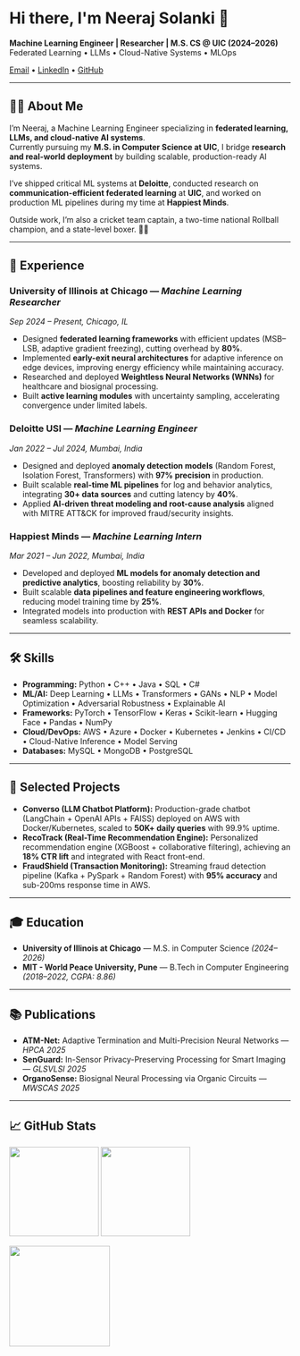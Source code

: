 # Hi there, I'm Neeraj Solanki 👋

**Machine Learning Engineer | Researcher | M.S. CS @ UIC (2024–2026)**  
Federated Learning • LLMs • Cloud-Native Systems • MLOps  

[Email](mailto:neerajsolanki2000@gmail.com) • [LinkedIn](https://www.linkedin.com/in/neeraj-solanki-8266211a6) • [GitHub](https://github.com/Solankineeraj03)

---

## 👨‍💻 About Me
I’m Neeraj, a Machine Learning Engineer specializing in **federated learning, LLMs, and cloud-native AI systems**.  
Currently pursuing my **M.S. in Computer Science at UIC**, I bridge **research and real-world deployment** by building scalable, production-ready AI systems.  

I’ve shipped critical ML systems at **Deloitte**, conducted research on **communication-efficient federated learning** at **UIC**, and worked on production ML pipelines during my time at **Happiest Minds**.  

Outside work, I’m also a cricket team captain, a two-time national Rollball champion, and a state-level boxer. 🏏🥊  

---

## 💼 Experience

### University of Illinois at Chicago — *Machine Learning Researcher*  
*Sep 2024 – Present, Chicago, IL*  
- Designed **federated learning frameworks** with efficient updates (MSB–LSB, adaptive gradient freezing), cutting overhead by **80%**.  
- Implemented **early-exit neural architectures** for adaptive inference on edge devices, improving energy efficiency while maintaining accuracy.  
- Researched and deployed **Weightless Neural Networks (WNNs)** for healthcare and biosignal processing.  
- Built **active learning modules** with uncertainty sampling, accelerating convergence under limited labels.  

### Deloitte USI — *Machine Learning Engineer*  
*Jan 2022 – Jul 2024, Mumbai, India*  
- Designed and deployed **anomaly detection models** (Random Forest, Isolation Forest, Transformers) with **97% precision** in production.  
- Built scalable **real-time ML pipelines** for log and behavior analytics, integrating **30+ data sources** and cutting latency by **40%**.  
- Applied **AI-driven threat modeling and root-cause analysis** aligned with MITRE ATT&CK for improved fraud/security insights.  

### Happiest Minds — *Machine Learning Intern*  
*Mar 2021 – Jun 2022, Mumbai, India*  
- Developed and deployed **ML models for anomaly detection and predictive analytics**, boosting reliability by **30%**.  
- Built scalable **data pipelines and feature engineering workflows**, reducing model training time by **25%**.  
- Integrated models into production with **REST APIs and Docker** for seamless scalability.  

---

## 🛠 Skills
- **Programming:** Python • C++ • Java • SQL • C#  
- **ML/AI:** Deep Learning • LLMs • Transformers • GANs • NLP • Model Optimization • Adversarial Robustness • Explainable AI  
- **Frameworks:** PyTorch • TensorFlow • Keras • Scikit-learn • Hugging Face • Pandas • NumPy  
- **Cloud/DevOps:** AWS • Azure • Docker • Kubernetes • Jenkins • CI/CD • Cloud-Native Inference • Model Serving  
- **Databases:** MySQL • MongoDB • PostgreSQL  

---

## 🚀 Selected Projects
- **Converso (LLM Chatbot Platform):** Production-grade chatbot (LangChain + OpenAI APIs + FAISS) deployed on AWS with Docker/Kubernetes, scaled to **50K+ daily queries** with 99.9% uptime.  
- **RecoTrack (Real-Time Recommendation Engine):** Personalized recommendation engine (XGBoost + collaborative filtering), achieving an **18% CTR lift** and integrated with React front-end.  
- **FraudShield (Transaction Monitoring):** Streaming fraud detection pipeline (Kafka + PySpark + Random Forest) with **95% accuracy** and sub-200ms response time in AWS.  

---

## 🎓 Education
- **University of Illinois at Chicago** — M.S. in Computer Science *(2024–2026)*  
- **MIT - World Peace University, Pune** — B.Tech in Computer Engineering *(2018–2022, CGPA: 8.86)*  

---

## 📚 Publications
- **ATM-Net:** Adaptive Termination and Multi-Precision Neural Networks — *HPCA 2025*  
- **SenGuard:** In-Sensor Privacy-Preserving Processing for Smart Imaging — *GLSVLSI 2025*  
- **OrganoSense:** Biosignal Neural Processing via Organic Circuits — *MWSCAS 2025*  

---

## 📈 GitHub Stats
<p>
  <img height="160" src="https://github-readme-stats.vercel.app/api?username=Solankineeraj03&show_icons=true&include_all_commits=true" />
  <img height="160" src="https://github-readme-stats.vercel.app/api/top-langs/?username=Solankineeraj03&layout=compact&langs_count=8" />
</p>
<p>
  <img height="180" src="https://github-readme-streak-stats.herokuapp.com?user=Solankineeraj03" />
</p>
